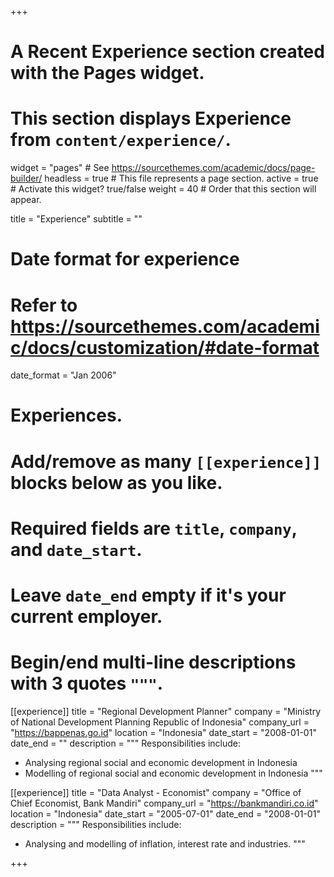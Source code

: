 +++
# A Recent Experience section created with the Pages widget.
# This section displays Experience from `content/experience/`.

widget = "pages"  # See https://sourcethemes.com/academic/docs/page-builder/
headless = true  # This file represents a page section.
active = true  # Activate this widget? true/false
weight = 40  # Order that this section will appear.

title = "Experience"
subtitle = ""

# Date format for experience
#   Refer to https://sourcethemes.com/academic/docs/customization/#date-format
date_format = "Jan 2006"

# Experiences.
#   Add/remove as many `[[experience]]` blocks below as you like.
#   Required fields are `title`, `company`, and `date_start`.
#   Leave `date_end` empty if it's your current employer.
#   Begin/end multi-line descriptions with 3 quotes `"""`.
[[experience]]
  title = "Regional Development Planner"
  company = "Ministry of National Development Planning Republic of Indonesia"
  company_url = "https://bappenas.go.id"
  location = "Indonesia"
  date_start = "2008-01-01"
  date_end = ""
  description = """
  Responsibilities include:
  * Analysing regional social and economic development in Indonesia
  * Modelling of regional social and economic development in Indonesia
  """
  
[[experience]]
  title = "Data Analyst - Economist"
  company = "Office of Chief Economist, Bank Mandiri"
  company_url = "https://bankmandiri.co.id"
  location = "Indonesia"
  date_start = "2005-07-01"
  date_end = "2008-01-01"
  description = """
  Responsibilities include:
  * Analysing and modelling of inflation, interest rate and industries.
  """
  
  
+++
